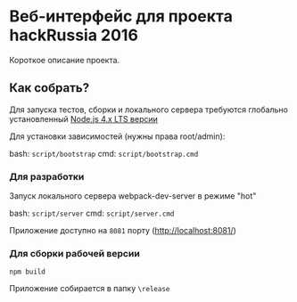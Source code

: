 # Веб-интерфейс для проекта hackRussia 2016
Короткое описание проекта.

## Как собрать?
Для запуска тестов, сборки и локального сервера требуются глобально установленный [Node.js 4.x LTS версии](https://nodejs.org/download/release/v4.2.3/)

Для установки зависимостей (нужны права root/admin):

bash:
`script/bootstrap`
cmd:
`script/bootstrap.cmd`

### Для разработки
Запуск локального сервера webpack-dev-server в режиме "hot"

bash:
`script/server`
cmd:
`script/server.cmd`

Приложение доступно на `8081` порту ([http://localhost:8081/](http://localhost:8081/))

### Для сборки рабочей версии
`npm build`

Приложение собирается в папку `\release`
